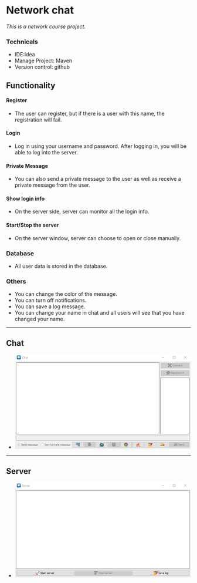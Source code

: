 # Network chat
*This is a network course project.*

### Technicals
- IDE:Idea
- Manage Project: Maven
- Version control: github

## Functionality

#### Register
- The user can register, but if there is a user with this name, the registration will fail.

#### Login
- Log in using your username and password. After logging in, you will be able to log into the server.

#### Private Message
- You can also send a private message to the user as well as receive a private message from the user.

#### Show login info
- On the server side, server can monitor all the login info.

#### Start/Stop the server
- On the server window, server can choose to open or close manually.

### Database
- All user data is stored in the database.

### Others
- You can change the color of the message.
- You can turn off notifications.
- You can save a log message.
- You can change your name in chat and all users will see that you have changed your name.

---

## Chat
- ![Chat](src/resource/images/Chat.jpg)

---

## Server
- ![Server](src/resource/images/Server.jpg)


